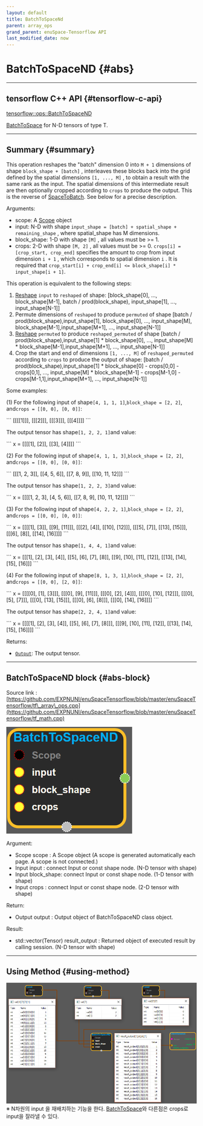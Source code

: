 ```yaml
--- 
layout: default 
title: BatchToSpaceNd 
parent: array_ops 
grand_parent: enuSpace-Tensorflow API 
last_modified_date: now 
--- 
```


# BatchToSpaceND {#abs}

---

## tensorflow C++ API {#tensorflow-c-api}

[tensorflow::ops::BatchToSpaceND](https://www.tensorflow.org/api_docs/cc/class/tensorflow/ops/batch-to-space-n-d.html)

[BatchToSpace](https://www.tensorflow.org/api_docs/cc/class/tensorflow/ops/batch-to-space.html#classtensorflow_1_1ops_1_1_batch_to_space) for N-D tensors of type T.

---

## Summary {#summary}

This operation reshapes the "batch" dimension 0 into `M + 1` dimensions of shape `block_shape + [batch]` , interleaves these blocks back into the grid defined by the spatial dimensions `[1, ..., M]` , to obtain a result with the same rank as the input. The spatial dimensions of this intermediate result are then optionally cropped according to `crops` to produce the output. This is the reverse of [SpaceToBatch](https://www.tensorflow.org/api_docs/cc/class/tensorflow/ops/space-to-batch.html#classtensorflow_1_1ops_1_1_space_to_batch). See below for a precise description.

Arguments:

* scope: A [Scope](https://www.tensorflow.org/api_docs/cc/class/tensorflow/scope.html#classtensorflow_1_1_scope) object
* input: N-D with shape `input_shape = [batch] + spatial_shape + remaining_shape` , where spatial\_shape has M dimensions.
* block\_shape: 1-D with shape `[M]` , all values must be &gt;= 1.
* crops: 2-D with shape `[M, 2]` , all values must be &gt;= 0. `crops[i] = [crop_start, crop_end]` specifies the amount to crop from input dimension `i + 1` , which corresponds to spatial dimension `i` . It is required that 
  `crop_start[i] + crop_end[i] <= block_shape[i] * input_shape[i + 1]`.

This operation is equivalent to the following steps:

1. [Reshape](https://www.tensorflow.org/api_docs/cc/class/tensorflow/ops/reshape.html#classtensorflow_1_1ops_1_1_reshape) `input` to `reshaped` of shape: \[block\_shape\[0\], ..., block\_shape\[M-1\], batch / prod\(block\_shape\), input\_shape\[1\], ..., input\_shape\[N-1\]\]
2. Permute dimensions of `reshaped` to produce `permuted` of shape \[batch / prod\(block\_shape\),input\_shape\[1\], block\_shape\[0\], ..., input\_shape\[M\], block\_shape\[M-1\],input\_shape\[M+1\], ..., input\_shape\[N-1\]\]
3. [Reshape](https://www.tensorflow.org/api_docs/cc/class/tensorflow/ops/reshape.html#classtensorflow_1_1ops_1_1_reshape) `permuted` to produce `reshaped_permuted` of shape \[batch / prod\(block\_shape\),input\_shape\[1\] \* block\_shape\[0\], ..., input\_shape\[M\] \* block\_shape\[M-1\],input\_shape\[M+1\], ..., input\_shape\[N-1\]\]
4. Crop the start and end of dimensions `[1, ..., M]` of `reshaped_permuted` according to `crops` to produce the output of shape: \[batch / prod\(block\_shape\),input\_shape\[1\] \* block\_shape\[0\] - crops\[0,0\] - crops\[0,1\], ..., input\_shape\[M\] \* block\_shape\[M-1\] - crops\[M-1,0\] - crops\[M-1,1\],input\_shape\[M+1\], ..., input\_shape\[N-1\]\]

Some examples:

\(1\) For the following input of shape`[4, 1, 1, 1]`,`block_shape = [2, 2]`, and`crops = [[0, 0], [0, 0]]`:

\`\`\` \[\[\[\[1\]\]\], \[\[\[2\]\]\], \[\[\[3\]\]\], \[\[\[4\]\]\]\] \`\`\`

The output tensor has shape`[1, 2, 2, 1]`and value:

\`\`\` x = \[\[\[\[1\], \[2\]\], \[\[3\], \[4\]\]\]\] \`\`\`

\(2\) For the following input of shape`[4, 1, 1, 3]`,`block_shape = [2, 2]`, and`crops = [[0, 0], [0, 0]]`:

\`\`\` \[\[\[1, 2, 3\]\], \[\[4, 5, 6\]\], \[\[7, 8, 9\]\], \[\[10, 11, 12\]\]\] \`\`\`

The output tensor has shape`[1, 2, 2, 3]`and value:

\`\`\` x = \[\[\[\[1, 2, 3\], \[4, 5, 6\]\], \[\[7, 8, 9\], \[10, 11, 12\]\]\]\] \`\`\`

\(3\) For the following input of shape`[4, 2, 2, 1]`,`block_shape = [2, 2]`, and`crops = [[0, 0], [0, 0]]`:

\`\`\` x = \[\[\[\[1\], \[3\]\], \[\[9\], \[11\]\]\], \[\[\[2\], \[4\]\], \[\[10\], \[12\]\]\], \[\[\[5\], \[7\]\], \[\[13\], \[15\]\]\], \[\[\[6\], \[8\]\], \[\[14\], \[16\]\]\]\] \`\`\`

The output tensor has shape`[1, 4, 4, 1]`and value:

\`\`\` x = \[\[\[1\], \[2\], \[3\], \[4\]\], \[\[5\], \[6\], \[7\], \[8\]\], \[\[9\], \[10\], \[11\], \[12\]\], \[\[13\], \[14\], \[15\], \[16\]\]\] \`\`\`

\(4\) For the following input of shape`[8, 1, 3, 1]`,`block_shape = [2, 2]`, and`crops = [[0, 0], [2, 0]]`:

\`\`\` x = \[\[\[\[0\], \[1\], \[3\]\]\], \[\[\[0\], \[9\], \[11\]\]\], \[\[\[0\], \[2\], \[4\]\]\], \[\[\[0\], \[10\], \[12\]\]\], \[\[\[0\], \[5\], \[7\]\]\], \[\[\[0\], \[13\], \[15\]\]\], \[\[\[0\], \[6\], \[8\]\]\], \[\[\[0\], \[14\], \[16\]\]\]\] \`\`\`

The output tensor has shape`[2, 2, 4, 1]`and value:

\`\`\` x = \[\[\[\[1\], \[2\], \[3\], \[4\]\], \[\[5\], \[6\], \[7\], \[8\]\]\], \[\[\[9\], \[10\], \[11\], \[12\]\], \[\[13\], \[14\], \[15\], \[16\]\]\]\] \`\`\`

Returns:

* [`Output`](https://www.tensorflow.org/api_docs/cc/class/tensorflow/output.html#classtensorflow_1_1_output): The output tensor.

---

## BatchToSpaceND block {#abs-block}

Source link :[https://github.com/EXPNUNI/enuSpaceTensorflow/blob/master/enuSpaceTensorflow/tf\_array\_ops.cpp](https://github.com/EXPNUNI/enuSpaceTensorflow/blob/master/enuSpaceTensorflow/tf_math.cpp)

![](../assets/array_ops/batchtospacend1.png)

Argument:

* Scope scope : A Scope object \(A scope is generated automatically each page. A scope is not connected.\)
* Input input : connect Input or const shape node. \(N-D tensor with shape\)
* Input block\_shape: connect Input or const shape node. \(1-D tensor with shape\)
* Input crops : connect Input or const shape node. \(2-D tensor with shape\)

Return:

* Output output : Output object of BatchToSpaceND class object. 

Result:

* std::vector\(Tensor\) result\_output : Returned object of executed result by calling session. \(N-D tensor with shape\)

---

## Using Method {#using-method}

![](../assets/array_ops/batchtospacend2.png)※ N차원의 input 을 재배치하는 기능을 한다. [BatchToSpace](https://www.gitbook.com/book/expnuni/enuspacetensorflow/edit#)와 다른점은 crops로 input을 잘라낼 수 있다.

